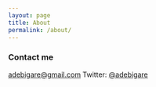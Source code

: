 ```yaml
---
layout: page
title: About
permalink: /about/
---
```


### Contact me

[adebigare@gmail.com](mailto:adebigare@gmail.com)
Twitter: [@adebigare](www.twitter.com/adebigare)
